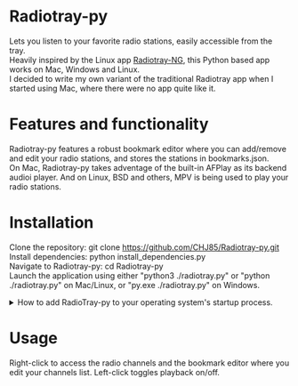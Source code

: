 # Radiotray-py
Lets you listen to your favorite radio stations, easily accessible from the tray.  
Heavily inspired by the Linux app [Radiotray-NG](https://github.com/ebruck/radiotray-ng), this Python based app works on Mac, Windows and Linux.  
I decided to write my own variant of the traditional Radiotray app when I started using Mac, where there were no app quite like it.  

# Features and functionality 
Radiotray-py features a robust bookmark editor where you can add/remove and edit your radio stations, and stores the stations in bookmarks.json.  
On Mac, Radiotray-py takes adventage of the built-in AFPlay as its backend audioi player. And on Linux, BSD and others, MPV is being used to play your radio stations.  

# Installation
Clone the repository: git clone https://github.com/CHJ85/Radiotray-py.git  
Install dependencies: python install_dependencies.py  
Navigate to Radiotray-py: cd Radiotray-py  
Launch the application using either "python3 ./radiotray.py" or "python ./radiotray.py" on Mac/Linux, or "py.exe ./radiotray.py" on Windows.
<details><summary>How to add RadioTray-py to your operating system's startup process.</summary>
Windows: 1. Create a .bat file with the full command inside: py.exe "C:\Path\To\radiotray.py". 2. Place the .bat file in the Startup folder ($\text{Win + R}$, then type shell:startup).<br>
macOS: 1. Create a .sh (shell script) file with the command inside: python3 /Path/To/radiotray.py. 2. Go to System Settings $\rightarrow$ Users & Groups $\rightarrow$ Login Items and add the .sh file.<br>
Linux: Search for Startup Applications (or AutoStart) in the application launcher, click Add, and enter the full command (i.e python3 /path/to/radiotray.py).
</details>

# Usage
Right-click to access the radio channels and the bookmark editor where you edit your channels list.
Left-click toggles playback on/off.
